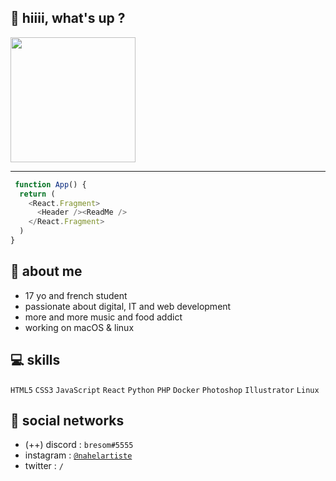 ## 🍿 hiiii, what's up ?

<img src="https://cdn.discordapp.com/attachments/1078364666599845888/1078365551505707138/image0.png" style="height: 200px;">

---

```js
 function App() {
  return (
    <React.Fragment>
      <Header /><ReadMe />
    </React.Fragment>
  )
}
```

## 💬 about me
* 17 yo and french student
* passionate about digital, IT and web development
* more and more music and food addict
* working on macOS & linux

## 💻 skills
``HTML5`` ``CSS3`` ``JavaScript`` ``React`` ``Python`` ``PHP`` ``Docker`` ``Photoshop`` ``Illustrator`` ``Linux`` 

## 📲 social networks
* (++) discord : `bresom#5555`
* instagram : <a href="https://instagram.com/nahelartiste" target="_blank">`@nahelartiste`</a>
* twitter : `/`
